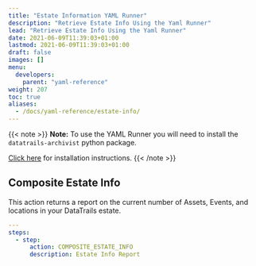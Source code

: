 ```yaml
---
title: "Estate Information YAML Runner"
description: "Retrieve Estate Info Using the Yaml Runner"
lead: "Retrieve Estate Info Using the Yaml Runner"
date: 2021-06-09T11:39:03+01:00
lastmod: 2021-06-09T11:39:03+01:00
draft: false
images: []
menu: 
  developers:
    parent: "yaml-reference"
weight: 207
toc: true
aliases: 
  - /docs/yaml-reference/estate-info/
---
```


{{< note >}}
**Note:** To use the YAML Runner you will need to install the `datatrails-archivist` python package.

[Click here](https://python.datatrails.com/runner/index.html) for installation instructions.
{{< /note >}}

## Composite Estate Info

This action returns a report on the current number of Assets, Events, and locations in your DataTrails estate.

```yaml
---
steps:
  - step:
      action: COMPOSITE_ESTATE_INFO
      description: Estate Info Report
```
